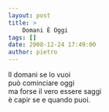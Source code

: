 ```yaml
---
layout: post
title: >
    Domani È Oggi
tags: []
date: 2008-12-24 17:49:00
author: pietro
---
```

Il domani se lo vuoi<br/>può cominciare oggi<br/>ma forse il vero essere saggi<br/>è capir se e quando puoi.
